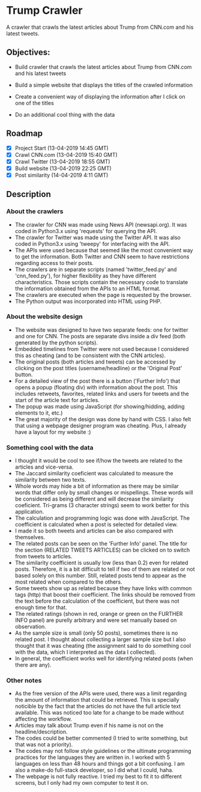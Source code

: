# Trump Crawler
A crawler that crawls the latest articles about Trump from CNN.com and his latest tweets.

## Objectives:

- Build crawler that crawls the latest articles about Trump from CNN.com and his latest tweets

- Build a simple website that displays the titles of the crawled information

- Create a convenient way of displaying the information after I click on one of the titles

- Do an additional cool thing with the data

## Roadmap

- [x] Project Start (13-04-2019 14:45 GMT)
- [x] Crawl CNN.com (13-04-2019 15:40 GMT)
- [x] Crawl Twitter (13-04-2019 18:55 GMT)
- [x] Build website (13-04-2019 22:25 GMT)
- [x] Post similarity (14-04-2019 4:11 GMT)

## Description

### About the crawlers
- The crawler for CNN was made using News API (newsapi.org). It was coded in Python3.x using 'requests' for querying the API.
- The crawler for Twitter was made using the Twitter API. It was also coded in Python3.x using 'tweepy' for interfacing with the API.
- The APIs were used because that seemed like the most convenient way to get the information. Both Twitter and CNN seem to have restrictions regarding access to their posts.
- The crawlers are in separate scripts (named 'twitter_feed.py' and 'cnn_feed.py'), for higher flexibility as they have different characteristics. Those scripts contain the necessary code to translate the information obtained from the APIs to an HTML format.
- The crawlers are executed when the page is requested by the browser.
- The Python output was incorporated into HTML using PHP.

### About the website design

- The website was designed to have two separate feeds: one for twitter and one for CNN. The posts are separate divs inside a div feed (both generated by the python scripts).
- Embedded timelines from Twitter were not used because I considered this as cheating (and to be consistent with the CNN articles).
- The original posts (both articles and tweets) can be accessed by clicking on the post titles (username/headline) or the 'Original Post' button.
- For a detailed view of the post there is a button ('Further Info') that opens a popup (floating div) with information about the post. This includes retweets, favorites, related links and users for tweets and the start of the article text for articles.
- The popup was made using JavaScript (for showing/hidding, adding elements to it, etc.)
- The great majority of the design was done by hand with CSS. I also felt that using a webpage designer program was cheating. Plus, I already have a layout for my website :)

### Something cool with the data

- I thought it would be cool to see if/how the tweets are related to the articles and vice-versa.
- The Jaccard similarity coeficient was calculated to measure the similarity between two texts.
- Whole words may hide a bit of information as there may be similar words that differ only by small changes or mispellings. These words will be considered as being different and will decrease the similarity coeficient. Tri-grams (3 character strings) seem to work better for this application.
- The calculation and programming logic was done with JavaScript. The coefficient is calculated when a post is selected for detailed view.
- I made it so both tweets and articles can be also compared with themselves.
- The related posts can be seen on the 'Further Info' panel. The title for the section (RELATED TWEETS ARTICLES) can be clicked on to switch from tweets to articles.
- The similarity coefficient is usually low (less than 0.2) even for related posts. Therefore, it is a bit difficult to tell if two of them are related or not based solely on this number. Still, related posts tend to appear as the most related when compared to the others. 
- Some tweets show up as related because they have links with common tags (http) that boost their coefficient. The links should be removed from the text before the calculation of the coefficient, but there was not enough time for that.
- The related ratings (shown in red, orange or green on the FURTHER INFO panel) are purelly arbitrary and were set manually based on observation.
- As the sample size is small (only 50 posts), sometimes there is no related post. I thought about collecting a larger sample size but I also thought that it was cheating (the assignment said to do something cool with the data, which I interpreted as the data I collected).
- In general, the coefficient works well for identifying related posts (when there are any).

### Other notes

- As the free version of the APIs were used, there was a limit regarding the amount of information that could be retrieved. This is specially noticible by the fact that the articles do not have the full article text available. This was noticed too late for a change to be made without affecting the workflow.
- Articles may talk about Trump even if his name is not on the headline/description.
- The codes could be better commented (I tried to write something, but that was not a priority).
- The codes may not follow style guidelines or the ultimate programming practices for the languages they are written in. I worked with 5 languages on less than 48 hours and things got a bit confusing. I am also a make-do full-stack developer, so I did what I could, haha.
- The webpage is not fully reactive. I tried my best to fit it to different screens, but I only had my own computer to test it on.